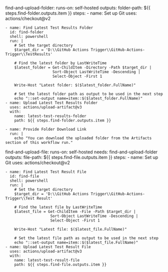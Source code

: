   find-and-upload-folder:
    runs-on: self-hosted
    outputs:
      folder-path: ${{ steps.find-folder.outputs.item }}
    steps:
    - name: Set up Git
      uses: actions/checkout@v2

    - name: Find Latest Test Results Folder
      id: find-folder
      shell: powershell
      run: |
        # Set the target directory
        $target_dir = 'D:\\GitHub Actions Trigger\\GitHub-Actions-Trigger\\TestResults'
        
        # Find the latest folder by LastWriteTime
        $latest_folder = Get-ChildItem -Directory -Path $target_dir | 
                         Sort-Object LastWriteTime -Descending | 
                         Select-Object -First 1
        
        Write-Host "Latest folder: $($latest_folder.FullName)"
        
        # Set the latest folder path as output to be used in the next step
        echo "::set-output name=item::$($latest_folder.FullName)"
    - name: Upload Latest Test Results Folder
      uses: actions/upload-artifact@v3
      with:
        name: latest-test-results-folder
        path: ${{ steps.find-folder.outputs.item }}

    - name: Provide Folder Download Link
      run: |
        echo "You can download the uploaded folder from the Artifacts section of this workflow run."
  find-and-upload-file:
    runs-on: self-hosted
    needs: find-and-upload-folder
    outputs:
      file-path: ${{ steps.find-file.outputs.item }}
    steps:
    - name: Set up Git
      uses: actions/checkout@v2

    - name: Find Latest Test Result File
      id: find-file
      shell: powershell
      run: |
        # Set the target directory
        $target_dir = 'D:\\GitHub Actions Trigger\\GitHub-Actions-Trigger\\Test Result'
        
        # Find the latest file by LastWriteTime
        $latest_file = Get-ChildItem -File -Path $target_dir | 
                        Sort-Object LastWriteTime -Descending | 
                        Select-Object -First 1
        
        Write-Host "Latest file: $($latest_file.FullName)"
        
        # Set the latest file path as output to be used in the next step
        echo "::set-output name=item::$($latest_file.FullName)"
    - name: Upload Latest Test Result File
      uses: actions/upload-artifact@v3
      with:
        name: latest-test-result-file
        path: ${{ steps.find-file.outputs.item }}
